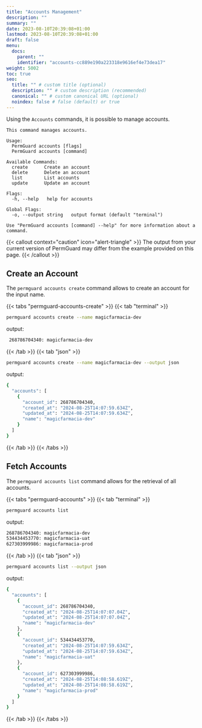 ```yaml
---
title: "Accounts Management"
description: ""
summary: ""
date: 2023-08-10T20:39:08+01:00
lastmod: 2023-08-10T20:39:08+01:00
draft: false
menu:
  docs:
    parent: ""
    identifier: "accounts-cc889e190a223318e9616ef4e73dea17"
weight: 5002
toc: true
seo:
  title: "" # custom title (optional)
  description: "" # custom description (recommended)
  canonical: "" # custom canonical URL (optional)
  noindex: false # false (default) or true
---
```

Using the `Accounts` commands, it is possible to manage accounts.

```text
This command manages accounts.

Usage:
  PermGuard accounts [flags]
  PermGuard accounts [command]

Available Commands:
  create      Create an account
  delete      Delete an account
  list        List accounts
  update      Update an account

Flags:
  -h, --help   help for accounts

Global Flags:
  -o, --output string   output format (default "terminal")

Use "PermGuard accounts [command] --help" for more information about a command.
```

{{< callout context="caution" icon="alert-triangle" >}}
The output from your current version of PermGuard may differ from the example provided on this page.
{{< /callout >}}

## Create an Account

The `permguard accounts create` command allows to create an account for the input name.

{{< tabs "permguard-accounts-create" >}}
{{< tab "terminal" >}}

```bash
permguard accounts create --name magicfarmacia-dev
```

output:

```bash
 268786704340: magicfarmacia-dev
```

{{< /tab >}}
{{< tab "json" >}}

```bash
permguard accounts create --name magicfarmacia-dev --output json
```

output:

```bash
{
  "accounts": [
    {
      "account_id": 268786704340,
      "created_at": "2024-08-25T14:07:59.634Z",
      "updated_at": "2024-08-25T14:07:59.634Z",
      "name": "magicfarmacia-dev"
    }
  ]
}
```

{{< /tab >}}
{{< /tabs >}}

## Fetch Accounts

The `permguard accounts list` command allows for the retrieval of all accounts.

{{< tabs "permguard-accounts" >}}
{{< tab "terminal" >}}

```bash
permguard accounts list
```

output:

```bash
268786704340: magicfarmacia-dev
534434453770: magicfarmacia-uat
627303999986: magicfarmacia-prod
```

{{< /tab >}}
{{< tab "json" >}}

```bash
permguard accounts list --output json
```

output:

```bash
{
  "accounts": [
    {
      "account_id": 268786704340,
      "created_at": "2024-08-25T14:07:07.04Z",
      "updated_at": "2024-08-25T14:07:07.04Z",
      "name": "magicfarmacia-dev"
    },
    {
      "account_id": 534434453770,
      "created_at": "2024-08-25T14:07:59.634Z",
      "updated_at": "2024-08-25T14:07:59.634Z",
      "name": "magicfarmacia-uat"
    },
    {
      "account_id": 627303999986,
      "created_at": "2024-08-25T14:08:58.619Z",
      "updated_at": "2024-08-25T14:08:58.619Z",
      "name": "magicfarmacia-prod"
    }
  ]
}
```

{{< /tab >}}
{{< /tabs >}}
